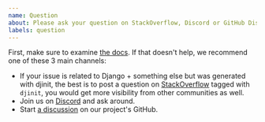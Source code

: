 ```yaml
---
name: Question
about: Please ask your question on StackOverflow, Discord or GitHub Discussions.
labels: question
---
```


First, make sure to examine [the docs](https://djinit.readthedocs.io/en/latest/). If that doesn't help, we recommend one of these 3 main channels:

- If your issue is related to Django + something else but was generated with djinit, the best is to post a question on [StackOverflow](https://stackoverflow.com/questions/tagged/djinit) tagged with `djinit`, you would get more visibility from other communities as well.
- Join us on [Discord](https://discord.gg/uFXweDQc5a) and ask around.
- Start [a discussion](https://github.com/khulnasoft/djinit/discussions) on our project's GitHub.
